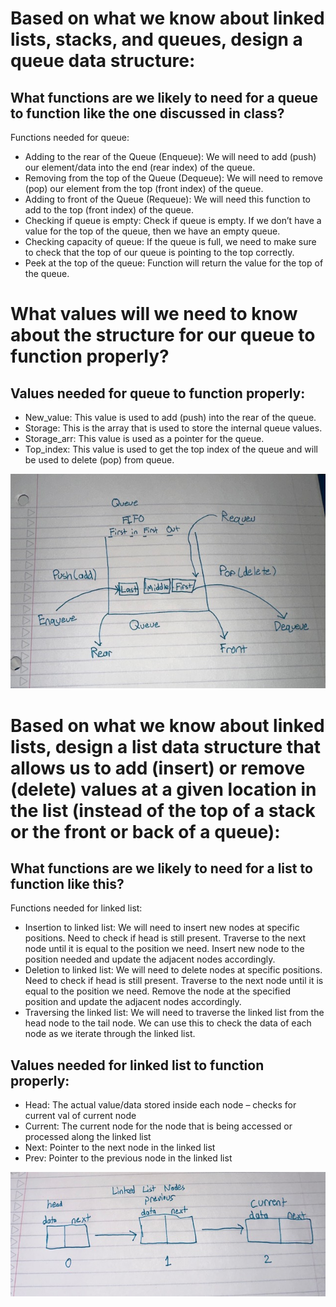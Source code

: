 <h1>Based on what we know about linked lists, stacks, and queues, design a queue data structure:</h1>
<h2>What functions are we likely to need for a queue to function like the one discussed in class?</h2>
<span>Functions needed for queue:</span>
<ul>
<li>
Adding to the rear of the Queue (Enqueue): We will need to add (push) our element/data into the end (rear index) of the queue.
</li>
  <li>
    Removing from the top of the Queue (Dequeue): We will need to remove (pop) our element from the top (front index) of the queue.
  </li>
  <li>
    Adding to front of the Queue (Requeue): We will need this function to add to the top (front index) of the queue.
  </li>
  <li>
    Checking if queue is empty: Check if queue is empty. If we don’t have a value for the top of the queue, then we have an empty queue.
  </li>
  <li>
    Checking capacity of queue: If the queue is full, we need to make sure to check that the top of our queue is pointing to the top correctly.
  </li>
  <li>Peek at the top of the queue: Function will return the value for the top of the queue.
</li>
</ul>

<h1>What values will we need to know about the structure for our queue to function properly?</h1>
<h2>
  Values needed for queue to function properly:
</h2>

<ul>
  <li>
    New_value: This value is used to add (push) into the rear of the queue.
  </li>
    <li>
    Storage: This is the array that is used to store the internal queue values.
  </li>
    <li>
    Storage_arr: This value is used as a pointer for the queue.
  </li>
    <li>
    Top_index: This value is used to get the top index of the queue and will be used to delete (pop) from queue.
  </li>
</ul>

![](queue.jpg)


<h1>Based on what we know about linked lists, design a list data structure that allows us to add (insert) or remove (delete) values at a given location in the list (instead of the top of a stack or the front or back of a queue):</h1>
<h2>What functions are we likely to need for a list to function like this?</h2>
<span>Functions needed for linked list:</span>
<ul>
  <li>
    Insertion to linked list: We will need to insert new nodes at specific positions. Need to check if head is still present. Traverse to the next node until it is equal to the position we need. Insert new node to the position needed and update the adjacent nodes accordingly.
  </li>
  <li>
    Deletion to linked list: We will need to delete nodes at specific positions. Need to check if head is still present. Traverse to the next node until it is equal to the position we need. Remove the node at the specified position and update the adjacent nodes accordingly.
  </li>
  <li>
    Traversing the linked list: We will need to traverse the linked list from the head node to the tail node. We can use this to check the data of each node as we iterate through the linked list.
  </li>
</ul>
<h2>Values needed for linked list to function properly:</h2>
<ul>
  <li>Head: The actual value/data stored inside each node – checks for current val of current node</li>
  <li>Current: The current node for the node that is being accessed or processed along the linked list</li>
  <li>Next: Pointer to the next node in the linked list</li>
  <li>Prev: Pointer to the previous node in the linked list</li>
</ul>

![](linkedlist.jpg)
